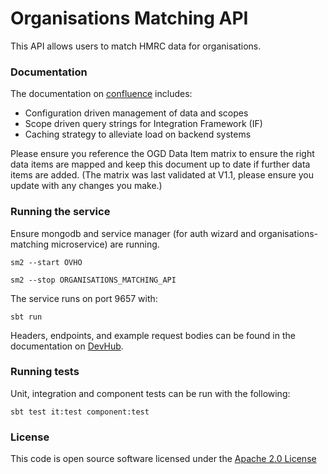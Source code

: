 # Organisations Matching API

This API allows users to match HMRC data for organisations.

### Documentation
The documentation on [confluence](https://confluence.tools.tax.service.gov.uk/display/MDS/Development+space) includes:
- Configuration driven management of data and scopes
- Scope driven query strings for Integration Framework (IF)
- Caching strategy to alleviate load on backend systems

Please ensure you reference the OGD Data Item matrix to ensure the right data items are mapped and keep this document up to date if further data items are added.
(The matrix was last validated at V1.1, please ensure you update with any changes you make.)

### Running the service

Ensure mongodb and service manager (for auth wizard and organisations-matching microservice) are running.

```sm2 --start OVHO```

```sm2 --stop ORGANISATIONS_MATCHING_API```

The service runs on port 9657 with:

```sbt run```

Headers, endpoints, and example request bodies can be found in the documentation on [DevHub](https://developer.qa.tax.service.gov.uk/api-documentation/docs/api/service/organisations-matching-api/1.0).

### Running tests

Unit, integration and component tests can be run with the following:

    sbt test it:test component:test

### License

This code is open source software licensed under the [Apache 2.0 License]("http://www.apache.org/licenses/LICENSE-2.0.html")
